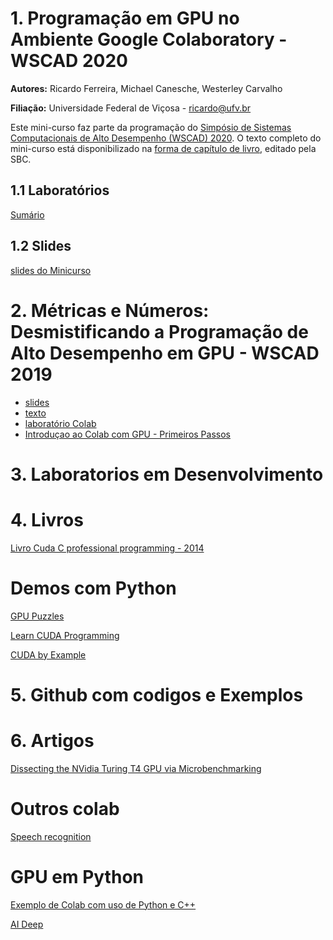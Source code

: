 # 1. Programação em GPU no Ambiente Google Colaboratory - WSCAD 2020

**Autores:** Ricardo Ferreira, Michael Canesche, Westerley Carvalho

**Filiação:** Universidade Federal de Viçosa - ricardo@ufv.br

Este mini-curso faz parte da programação do [Simpósio de Sistemas Computacionais de Alto Desempenho (WSCAD) 2020](http://wscad.sbc.org.br/2020/programa-minicursos.html). O texto completo do mini-curso está disponibilizado na [forma de capítulo de livro](http://wscad.sbc.org.br/2020/programa-minicursos.html), editado pela SBC. 

## 1.1 Laboratórios

[Sumário](https://colab.research.google.com/drive/1eYk9GFgFsLnfxQVMHphMyztFc0GIuZYS?usp=sharing)

## 1.2 Slides
[slides do Minicurso](https://docs.google.com/presentation/d/e/2PACX-1vScx2eqHIxRzj00xlE8I0f4O-MyjdKLxl-tZkqyuL45DQZ7HZWEUTuk6cPCyFfY6FCCrxXWdQlOVgga/pub?start=false&loop=false&delayms=3000)


# 2. Métricas e Números: Desmistificando a Programação de Alto Desempenho em GPU - WSCAD 2019

 * [slides](https://docs.google.com/presentation/d/e/2PACX-1vRImETx2HZusizyfxUhMXhHHzp8br3EOKLuJiU0hUKaTm3FlfTPXUHOzcrie49w5pvWYO9NG7ZNWGIk/pub?start=false&loop=false&delayms=3000#slide=id.g632a1261b9_2_0)
* [texto]()
* [laboratório Colab](https://colab.research.google.com/drive/17IslqFWtsMhYXqOaeA8vP6cRgmDpkJGM?usp=sharing)
* [Introduçao ao Colab com GPU - Primeiros Passos](https://colab.research.google.com/drive/1Ha44KxS9bzBINHlGkHv9FT2qMVozDpnR?usp=sharing)


# 3. Laboratorios em Desenvolvimento


# 4. Livros

[Livro Cuda C professional programming - 2014](https://media.wiley.com/product_ancillary/29/11187393/DOWNLOAD/CodeSamples.zip)


# Demos com Python

[GPU Puzzles](https://colab.research.google.com/github/srush/GPU-Puzzles/blob/main/GPU_puzzlers.ipynb#scrollTo=a9cf3bba)

[Learn CUDA Programming](https://github.com/PacktPublishing/Learn-CUDA-Programming)

[CUDA by Example](https://developer.nvidia.com/cuda-example)

# 5. Github com codigos e Exemplos

# 6. Artigos 

[Dissecting the NVidia Turing T4 GPU via Microbenchmarking](https://arxiv.org/abs/1903.07486)


# Outros colab

[Speech recognition](https://colab.research.google.com/github/scgupta/yearn2learn/blob/master/speech/asr/python_speech_recognition_notebook.ipynb)

# GPU em Python

[Exemplo de Colab com uso de Python e C++](https://colab.research.google.com/github/vellamike/pycuda/blob/master/pycuda_workshop.ipynb#scrollTo=_ef82NDPJqWV)

[AI Deep](https://tvm.d2l.ai/chapter_gpu_schedules/index.html)




